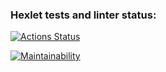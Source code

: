 ### Hexlet tests and linter status:
[![Actions Status](https://github.com/MacNoob/frontend-project-46/workflows/hexlet-check/badge.svg)](https://github.com/MacNoob/frontend-project-46/actions)

[![Maintainability](https://api.codeclimate.com/v1/badges/d287b8ded40df10d2c1f/maintainability)](https://codeclimate.com/github/MacNoob/frontend-project-46/maintainability)